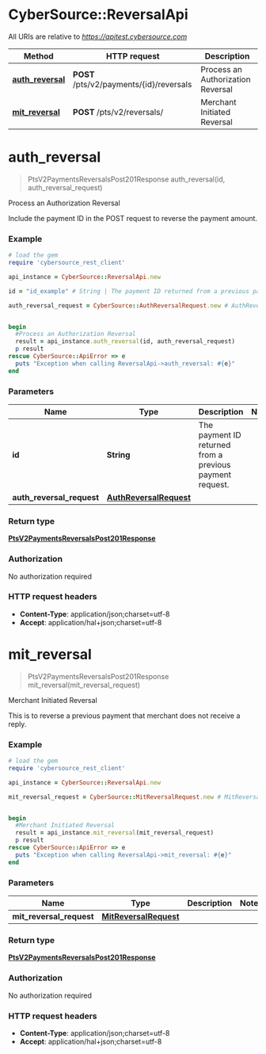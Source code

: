 # CyberSource::ReversalApi

All URIs are relative to *https://apitest.cybersource.com*

Method | HTTP request | Description
------------- | ------------- | -------------
[**auth_reversal**](ReversalApi.md#auth_reversal) | **POST** /pts/v2/payments/{id}/reversals | Process an Authorization Reversal
[**mit_reversal**](ReversalApi.md#mit_reversal) | **POST** /pts/v2/reversals/ | Merchant Initiated Reversal


# **auth_reversal**
> PtsV2PaymentsReversalsPost201Response auth_reversal(id, auth_reversal_request)

Process an Authorization Reversal

Include the payment ID in the POST request to reverse the payment amount.

### Example
```ruby
# load the gem
require 'cybersource_rest_client'

api_instance = CyberSource::ReversalApi.new

id = "id_example" # String | The payment ID returned from a previous payment request.

auth_reversal_request = CyberSource::AuthReversalRequest.new # AuthReversalRequest | 


begin
  #Process an Authorization Reversal
  result = api_instance.auth_reversal(id, auth_reversal_request)
  p result
rescue CyberSource::ApiError => e
  puts "Exception when calling ReversalApi->auth_reversal: #{e}"
end
```

### Parameters

Name | Type | Description  | Notes
------------- | ------------- | ------------- | -------------
 **id** | **String**| The payment ID returned from a previous payment request. | 
 **auth_reversal_request** | [**AuthReversalRequest**](AuthReversalRequest.md)|  | 

### Return type

[**PtsV2PaymentsReversalsPost201Response**](PtsV2PaymentsReversalsPost201Response.md)

### Authorization

No authorization required

### HTTP request headers

 - **Content-Type**: application/json;charset=utf-8
 - **Accept**: application/hal+json;charset=utf-8



# **mit_reversal**
> PtsV2PaymentsReversalsPost201Response mit_reversal(mit_reversal_request)

Merchant Initiated Reversal

This is to reverse a previous payment that merchant does not receive a reply.

### Example
```ruby
# load the gem
require 'cybersource_rest_client'

api_instance = CyberSource::ReversalApi.new

mit_reversal_request = CyberSource::MitReversalRequest.new # MitReversalRequest | 


begin
  #Merchant Initiated Reversal
  result = api_instance.mit_reversal(mit_reversal_request)
  p result
rescue CyberSource::ApiError => e
  puts "Exception when calling ReversalApi->mit_reversal: #{e}"
end
```

### Parameters

Name | Type | Description  | Notes
------------- | ------------- | ------------- | -------------
 **mit_reversal_request** | [**MitReversalRequest**](MitReversalRequest.md)|  | 

### Return type

[**PtsV2PaymentsReversalsPost201Response**](PtsV2PaymentsReversalsPost201Response.md)

### Authorization

No authorization required

### HTTP request headers

 - **Content-Type**: application/json;charset=utf-8
 - **Accept**: application/hal+json;charset=utf-8



